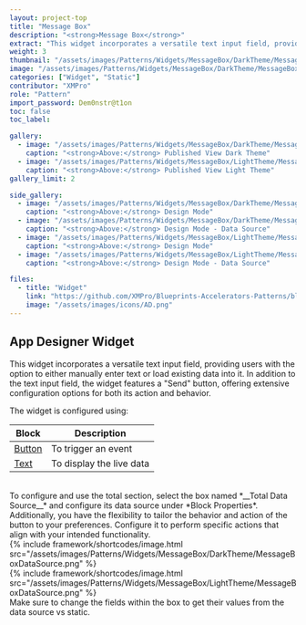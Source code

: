 ```yaml
---
layout: project-top
title: "Message Box"
description: "<strong>Message Box</strong>"
extract: "This widget incorporates a versatile text input field, providing users with the option to either manually enter text or load existing data into it."
weight: 3
thumbnail: "/assets/images/Patterns/Widgets/MessageBox/DarkTheme/MessageBoxPublishedMode.png"
image: "/assets/images/Patterns/Widgets/MessageBox/DarkTheme/MessageBoxPublishedMode.png"
categories: ["Widget", "Static"]
contributor: "XMPro"
role: "Pattern"
import_password: Dem0nstr@t1on
toc: false
toc_label: 

gallery:
  - image: "/assets/images/Patterns/Widgets/MessageBox/DarkTheme/MessageBoxPublishedMode.png"
    caption: "<strong>Above:</strong> Published View Dark Theme"
  - image: "/assets/images/Patterns/Widgets/MessageBox/LightTheme/MessageBoxPublishedMode.png"
    caption: "<strong>Above:</strong> Published View Light Theme"
gallery_limit: 2

side_gallery:
  - image: "/assets/images/Patterns/Widgets/MessageBox/DarkTheme/MessageBoxDesignMode.png"
    caption: "<strong>Above:</strong> Design Mode"
  - image: "/assets/images/Patterns/Widgets/MessageBox/DarkTheme/MessageBoxDataSource.png"
    caption: "<strong>Above:</strong> Design Mode - Data Source"
  - image: "/assets/images/Patterns/Widgets/MessageBox/LightTheme/MessageBoxDesignMode.png"
    caption: "<strong>Above:</strong> Design Mode"
  - image: "/assets/images/Patterns/Widgets/MessageBox/LightTheme/MessageBoxDataSource.png"
    caption: "<strong>Above:</strong> Design Mode - Data Source"

files:
  - title: "Widget"
    link: "https://github.com/XMPro/Blueprints-Accelerators-Patterns/blob/master/Patterns/Widgets/Message%20Box%20Indicator%20Static.xwid"
    image: "/assets/images/icons/AD.png"
---
```


## App Designer Widget
This widget incorporates a versatile text input field, providing users with the option to either manually enter text or load existing data into it. In addition to the text input field, the widget features a "Send" button, offering extensive configuration options for both its action and behavior.

The widget is configured using: 

| Block                                  | Description                                                  |
| -------------------------------------- | ------------------------------------------------------------ |
| [Button](https://documentation.xmpro.com/blocks-toolbox/basic/button) | To trigger an event |
| [Text](https://documentation.xmpro.com/blocks-toolbox/basic/text) | To display the live data |

<br />
To configure and use the total section, select the box named *__Total Data Source__* and configure its data source under *Block Properties*. Additionally, you have the flexibility to tailor the behavior and action of the button to your preferences. Configure it to perform specific actions that align with your intended functionality.  
<div class="inline_image">{% include framework/shortcodes/image.html src="/assets/images/Patterns/Widgets/MessageBox/DarkTheme/MessageBoxDataSource.png" %}</div>
<div class="inline_image">{% include framework/shortcodes/image.html src="/assets/images/Patterns/Widgets/MessageBox/LightTheme/MessageBoxDataSource.png" %}</div>
Make sure to change the fields within the box to get their values from the data source vs static.